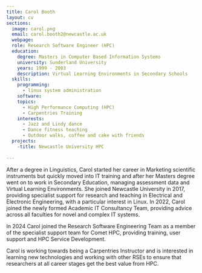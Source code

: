 ```yaml
---
title: Carol Booth
layout: cv
sections:
  image: carol.png
  email: carol.booth2@newcastle.ac.uk
  webpage: 
  role: Research Software Engineer (HPC)
  education:
    degree: Masters in Computer Based Information Systems
    university: Sunderland University
    years: 1999 - 2003
    description: Virtual Learning Environments in Secondary Schools
  skills:
    programming:
      - linux system administration
    software:
    topics:
      - High Performance Computing (HPC)
      - Carpentries Training
    interests:
      - Jazz and Lindy dance
      - Dance fitness teaching
      - Outdoor walks, coffee and cake with friends
  projects:
    -title: Newcastle University HPC
   
---
```


After a degree in Linguistics, Carol started her career in Marketing scientific instruments but quickly moved into IT training and after her Masters degree went on to work in Secondary Education, managing assessment data and Virtual Learning Environments.  She joined Newcastle University in 2017, providing specialist support for research and teaching in Electrical and Electronic Engineering, with a particular interest in Linux.  In 2022, Carol joined the newly formed Academic IT Consultancy Team, providing advice across all faculties for novel and complex IT systems.

In 2024 Carol joined the Research Software Engineering Team as a member of the specialist support team for Comet HPC, providing training, user support and HPC Service Development.

Carol is working towards being a Carpentries Instructor and is interested in learning new technologies and working with other RSEs to ensure that researchers at all career stages get the best value from HPC.
